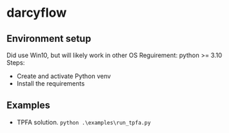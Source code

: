 # darcyflow

## Environment setup
Did use Win10, but will likely work in other OS
Reguirement: python >= 3.10
Steps:
* Create and activate Python venv
* Install the requirements

## Examples
* TPFA solution. `python .\examples\run_tpfa.py`